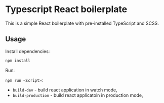 # Typescript React boilerplate

This is a simple React boilerplate with pre-installed TypeScript and SCSS.

## Usage

Install dependencies:

```bash
npm install
```

Run:

`npm run <script>`:

- `build-dev` - build react application in watch mode,
- `build-production` - build react applicatoin in production mode,
